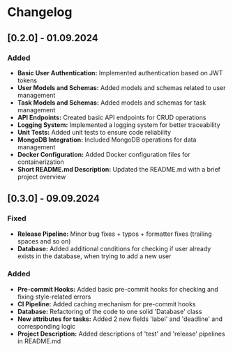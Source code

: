 # Changelog

## [0.2.0] - 01.09.2024

### Added
- **Basic User Authentication:** Implemented authentication based on JWT tokens
- **User Models and Schemas:** Added models and schemas related to user management
- **Task Models and Schemas:** Added models and schemas for task management
- **API Endpoints:** Created basic API endpoints for CRUD operations
- **Logging System:** Implemented a logging system for better traceability
- **Unit Tests:** Added unit tests to ensure code reliability
- **MongoDB Integration:** Included MongoDB operations for data management
- **Docker Configuration:** Added Docker configuration files for containerization
- **Short README.md Description:** Updated the README.md with a brief project overview

## [0.3.0] - 09.09.2024

### Fixed
- **Release Pipeline:** Minor bug fixes + typos + formatter fixes (trailing spaces and so on)
- **Database:** Added additional conditions for checking if user already exists in the database, when
trying to add a new user
### Added
- **Pre-commit Hooks:** Added basic pre-commit hooks for checking and fixing style-related errors
- **CI Pipeline:** Added caching mechanism for pre-commit hooks
- **Database:** Refactoring of the code to one solid 'Database' class
- **New attributes for tasks:** Added 2 new fields 'label' and 'deadline' and corresponding logic
- **Project Description:** Added descriptions of 'test' and 'release' pipelines in README.md
